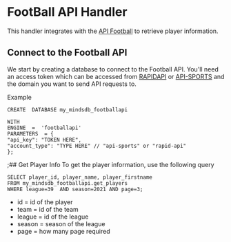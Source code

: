 # FootBall API Handler  
  
This handler integrates with the [API Football](https://www.api-football.com/) to retrieve player information.  
  
  
## Connect to the Football API  
We start by creating a database to connect to the Football API. You'll need an access token which can be accessed from [RAPIDAPI](https://api-football-v1.p.rapidapi.com/v3/) or  [API-SPORTS](https://v3.football.api-sports.io/) and the domain you want to send API requests to.  
  
Example  
```  
CREATE  DATABASE my_mindsdb_footballapi

WITH
ENGINE  =  'footballapi'
PARAMETERS  = {
"api_key": "TOKEN HERE",
"account_type": "TYPE HERE" // "api-sports" or "rapid-api"
};
```  
  
;## Get Player Info 
To get the player information, use the following query 
  
```  
SELECT player_id, player_name, player_firstname
FROM my_mindsdb_footballapi.get_players
WHERE league=39  AND season=2021 AND page=3;  
```  
-  id = id of the player
- team = id of the team
- league = id of the league
- season = season of the league
- page = how many page required

  

```
